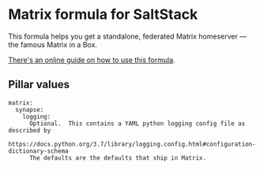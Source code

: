 # Matrix formula for SaltStack

This formula helps you get a standalone, federated Matrix homeserver — the famous Matrix in a Box.

[There's an online guide on how to use this formula](https://rudd-o.com/linux-and-free-software/matrix-in-a-box).

## Pillar values

```
matrix:
  synapse:
    logging:
      Optional.  This contains a YAML python logging config file as described by
      https://docs.python.org/3.7/library/logging.config.html#configuration-dictionary-schema
      The defaults are the defaults that ship in Matrix.
```
